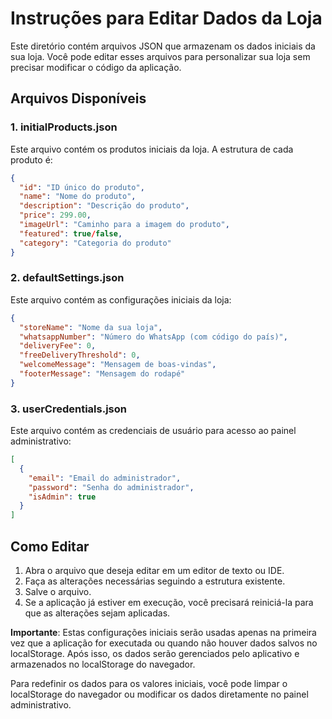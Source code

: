 
# Instruções para Editar Dados da Loja

Este diretório contém arquivos JSON que armazenam os dados iniciais da sua loja. Você pode editar esses arquivos para personalizar sua loja sem precisar modificar o código da aplicação.

## Arquivos Disponíveis

### 1. initialProducts.json
Este arquivo contém os produtos iniciais da loja. A estrutura de cada produto é:

```json
{
  "id": "ID único do produto",
  "name": "Nome do produto",
  "description": "Descrição do produto",
  "price": 299.00,
  "imageUrl": "Caminho para a imagem do produto",
  "featured": true/false,
  "category": "Categoria do produto"
}
```

### 2. defaultSettings.json
Este arquivo contém as configurações iniciais da loja:

```json
{
  "storeName": "Nome da sua loja",
  "whatsappNumber": "Número do WhatsApp (com código do país)",
  "deliveryFee": 0,
  "freeDeliveryThreshold": 0,
  "welcomeMessage": "Mensagem de boas-vindas",
  "footerMessage": "Mensagem do rodapé"
}
```

### 3. userCredentials.json
Este arquivo contém as credenciais de usuário para acesso ao painel administrativo:

```json
[
  {
    "email": "Email do administrador",
    "password": "Senha do administrador",
    "isAdmin": true
  }
]
```

## Como Editar

1. Abra o arquivo que deseja editar em um editor de texto ou IDE.
2. Faça as alterações necessárias seguindo a estrutura existente.
3. Salve o arquivo.
4. Se a aplicação já estiver em execução, você precisará reiniciá-la para que as alterações sejam aplicadas.

**Importante**: Estas configurações iniciais serão usadas apenas na primeira vez que a aplicação for executada ou quando não houver dados salvos no localStorage. Após isso, os dados serão gerenciados pelo aplicativo e armazenados no localStorage do navegador.

Para redefinir os dados para os valores iniciais, você pode limpar o localStorage do navegador ou modificar os dados diretamente no painel administrativo.
